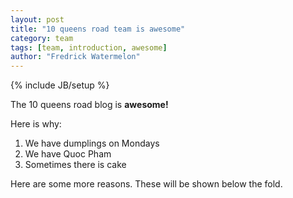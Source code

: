 ```yaml
---
layout: post
title: "10 queens road team is awesome"
category: team
tags: [team, introduction, awesome]
author: "Fredrick Watermelon"
---
```

{% include JB/setup %}

The 10 queens road blog is **awesome!**

Here is why:
1. We have dumplings on Mondays
2. We have Quoc Pham
3. Sometimes there is cake
<!--end excerpt-->
Here are some more reasons. These will be shown below the fold.
